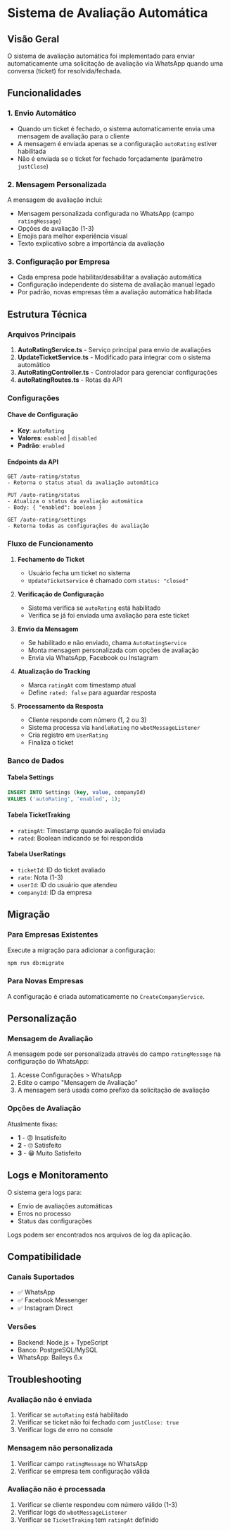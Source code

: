# Sistema de Avaliação Automática

## Visão Geral

O sistema de avaliação automática foi implementado para enviar automaticamente uma solicitação de avaliação via WhatsApp quando uma conversa (ticket) for resolvida/fechada.

## Funcionalidades

### 1. Envio Automático
- Quando um ticket é fechado, o sistema automaticamente envia uma mensagem de avaliação para o cliente
- A mensagem é enviada apenas se a configuração `autoRating` estiver habilitada
- Não é enviada se o ticket for fechado forçadamente (parâmetro `justClose`)

### 2. Mensagem Personalizada
A mensagem de avaliação inclui:
- Mensagem personalizada configurada no WhatsApp (campo `ratingMessage`)
- Opções de avaliação (1-3)
- Emojis para melhor experiência visual
- Texto explicativo sobre a importância da avaliação

### 3. Configuração por Empresa
- Cada empresa pode habilitar/desabilitar a avaliação automática
- Configuração independente do sistema de avaliação manual legado
- Por padrão, novas empresas têm a avaliação automática habilitada

## Estrutura Técnica

### Arquivos Principais

1. **AutoRatingService.ts** - Serviço principal para envio de avaliações
2. **UpdateTicketService.ts** - Modificado para integrar com o sistema automático
3. **AutoRatingController.ts** - Controlador para gerenciar configurações
4. **autoRatingRoutes.ts** - Rotas da API

### Configurações

#### Chave de Configuração
- **Key**: `autoRating`
- **Valores**: `enabled` | `disabled`
- **Padrão**: `enabled`

#### Endpoints da API

```
GET /auto-rating/status
- Retorna o status atual da avaliação automática

PUT /auto-rating/status
- Atualiza o status da avaliação automática
- Body: { "enabled": boolean }

GET /auto-rating/settings
- Retorna todas as configurações de avaliação
```

### Fluxo de Funcionamento

1. **Fechamento do Ticket**
   - Usuário fecha um ticket no sistema
   - `UpdateTicketService` é chamado com `status: "closed"`

2. **Verificação de Configuração**
   - Sistema verifica se `autoRating` está habilitado
   - Verifica se já foi enviada uma avaliação para este ticket

3. **Envio da Mensagem**
   - Se habilitado e não enviado, chama `AutoRatingService`
   - Monta mensagem personalizada com opções de avaliação
   - Envia via WhatsApp, Facebook ou Instagram

4. **Atualização do Tracking**
   - Marca `ratingAt` com timestamp atual
   - Define `rated: false` para aguardar resposta

5. **Processamento da Resposta**
   - Cliente responde com número (1, 2 ou 3)
   - Sistema processa via `handleRating` no `wbotMessageListener`
   - Cria registro em `UserRating`
   - Finaliza o ticket

### Banco de Dados

#### Tabela Settings
```sql
INSERT INTO Settings (key, value, companyId) 
VALUES ('autoRating', 'enabled', 1);
```

#### Tabela TicketTraking
- `ratingAt`: Timestamp quando avaliação foi enviada
- `rated`: Boolean indicando se foi respondida

#### Tabela UserRatings
- `ticketId`: ID do ticket avaliado
- `rate`: Nota (1-3)
- `userId`: ID do usuário que atendeu
- `companyId`: ID da empresa

## Migração

### Para Empresas Existentes
Execute a migração para adicionar a configuração:
```bash
npm run db:migrate
```

### Para Novas Empresas
A configuração é criada automaticamente no `CreateCompanyService`.

## Personalização

### Mensagem de Avaliação
A mensagem pode ser personalizada através do campo `ratingMessage` na configuração do WhatsApp:

1. Acesse Configurações > WhatsApp
2. Edite o campo "Mensagem de Avaliação"
3. A mensagem será usada como prefixo da solicitação de avaliação

### Opções de Avaliação
Atualmente fixas:
- **1** - 😡 Insatisfeito
- **2** - 🙄 Satisfeito  
- **3** - 😁 Muito Satisfeito

## Logs e Monitoramento

O sistema gera logs para:
- Envio de avaliações automáticas
- Erros no processo
- Status das configurações

Logs podem ser encontrados nos arquivos de log da aplicação.

## Compatibilidade

### Canais Suportados
- ✅ WhatsApp
- ✅ Facebook Messenger
- ✅ Instagram Direct

### Versões
- Backend: Node.js + TypeScript
- Banco: PostgreSQL/MySQL
- WhatsApp: Baileys 6.x

## Troubleshooting

### Avaliação não é enviada
1. Verificar se `autoRating` está habilitado
2. Verificar se ticket não foi fechado com `justClose: true`
3. Verificar logs de erro no console

### Mensagem não personalizada
1. Verificar campo `ratingMessage` no WhatsApp
2. Verificar se empresa tem configuração válida

### Avaliação não é processada
1. Verificar se cliente respondeu com número válido (1-3)
2. Verificar logs do `wbotMessageListener`
3. Verificar se `TicketTraking` tem `ratingAt` definido